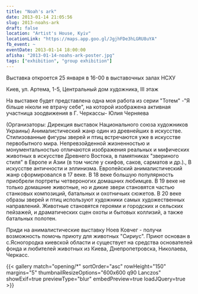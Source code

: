 ```yaml
---
title: "Noah's ark"
date: 2013-01-14 21:05:56
slug: 2013-noahs-ark
draft: false
location: "Artist's House, Kyiv"
locationLink: "https://maps.app.goo.gl/JgjhFDe3hLGRU8uYA"
fb_event: ~
eventDate: 2013-01-14 18:00:00
afisha: "2013-01-14-noahs-ark-poster.jpg"
tags: ["exhibition", "group exhibition"]
---
```


Выставка откроется 25 января в 16-00 в выставочных залах НСХУ 

Киев, ул. Артема, 1-5, Центральный дом художника, III этаж

На выставке будет представлена одна моя работа из серии "Тотем" -"Я більше ніколи не втрачу себе", на которой изображена активная участница зоодвижения в Г. Черкассы- Юлия Черняева

(Организаторы: Дирекция выставок Национального союза художников Украины)
Анималистический жанр один из древнейших в искусстве. Стилизованные фигуры зверей и птиц встречаются уже в искусстве первобытного мира. Непревзойденной жизненностью и монументальностью отличаются изображения реальных и мифических животных в искусстве Древнего Востока, в памятниках "звериного стиля" в Европе и Азии (в том числе у скифов, саков, сарматов и др.)., В искусстве античности и эллинизма. Европейский анималистический жанр сформировался в 17 веке. В 18 веке большую популярность приобрели портреты четвероногих домашних любимцев. В 19 веке не только домашние животные, но и дикие звери становятся частью станковых композиций, батальных и охотничьих сюжетов. В 20 веке образы зверей и птиц используют художники самых художественных направлений. Животные становятся героями и городских и сельских пейзажей, и драматических сцен охоты и бытовых коллизий, а также батальных полотен.

Приди на анималистические выставку Ноев Ковчег - получи возможность помочь приюту для животных "Сириуc". 
Приют основан в с.Ясногородка киевской области и существует на средства основателей фонда и любителей животных из Киева, Днепропетровска, Николаева, Черкасс.

{{< gallery match="opening/*" sortOrder="asc" rowHeight="150" margins="5" thumbnailResizeOptions="600x600 q90 Lanczos" showExif=true previewType="blur" embedPreview=true loadJQuery=true >}}
